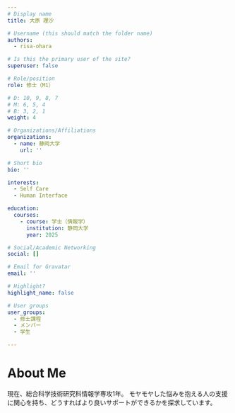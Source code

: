 ```yaml
---
# Display name
title: 大原 理沙

# Username (this should match the folder name)
authors:
  - risa-ohara

# Is this the primary user of the site?
superuser: false

# Role/position
role: 修士（M1）

# D: 10, 9, 8, 7
# M: 6, 5, 4
# B: 3, 2, 1
weight: 4

# Organizations/Affiliations
organizations:
  - name: 静岡大学
    url: ''

# Short bio
bio: ''

interests: 
  - Self Care
  - Human Interface

education:
  courses: 
    - course: 学士（情報学）
      institution: 静岡大学
      year: 2025

# Social/Academic Networking
social: []

# Email for Gravatar
email: ''

# Highlight?
highlight_name: false

# User groups
user_groups:
  - 修士課程
  - メンバー
  - 学生

--- 
```

<!-- https://bootstrap.hugoblox.com/content/writing-markdown-latex/ -->

# About Me

<!-- {{< icon name="terminal" pack="fas" >}}  -->
現在、総合科学技術研究科情報学専攻1年。
モヤモヤした悩みを抱える人の支援に関心を持ち、どうすればより良いサポートができるかを探求しています。